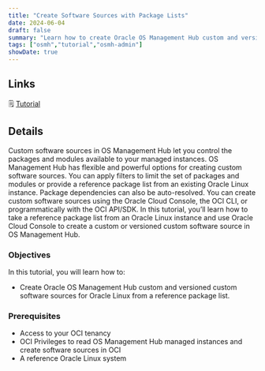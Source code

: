 ```yaml
---
title: "Create Software Sources with Package Lists"
date: 2024-06-04
draft: false
summary: "Learn how to create Oracle OS Management Hub custom and versioned custom software sources for Oracle Linux from a reference package list."
tags: ["osmh","tutorial","osmh-admin"]
showDate: true
---
```


## Links

:spiral_notepad: [Tutorial](https://docs.oracle.com/en/learn/osmh-custom-swsrc-pkglist)

## Details

Custom software sources in OS Management Hub let you control the packages and modules available to your managed instances. OS Management Hub has flexible and powerful options for creating custom software sources. You can apply filters to limit the set of packages and modules or provide a reference package list from an existing Oracle Linux instance. Package dependencies can also be auto-resolved. You can create custom software sources using the Oracle Cloud Console, the OCI CLI, or programmatically with the OCI API/SDK. In this tutorial, you’ll learn how to take a reference package list from an Oracle Linux instance and use Oracle Cloud Console to create a custom or versioned custom software source in OS Management Hub.

### Objectives

In this tutorial, you will learn how to:

- Create Oracle OS Management Hub custom and versioned custom software sources for Oracle Linux from a reference package list.

### Prerequisites

- Access to your OCI tenancy
- OCI Privileges to read OS Management Hub managed instances and create software sources in OCI
- A reference Oracle Linux system
